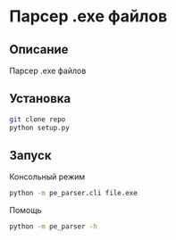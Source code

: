 # Парсер .exe файлов
## Описание
Парсер .exe файлов
## Установка
```bash
git clone repo
python setup.py
```

## Запуск

Консольный режим
```bash
python -m pe_parser.cli file.exe
```

Помощь
```bash
python -m pe_parser -h